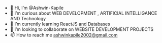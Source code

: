 - 👋 Hi, I’m @Ashwin-Kapile
- 👀 I’m curious about WEB DEVELOPMENT , ARTIFICIAL INTELLIGANCE AND Technology
- 🌱 I’m currently learning ReactJS and Databases 
- 💞️ I’m looking to collaborate on WEBSITE DEVELOPMENT PROJECTS
- 📫 How to reach me ashwinkapile2002@gmail.com

<!---
Ashking07/Ashking07 is a ✨ special ✨ repository because its `README.md` (this file) appears on your GitHub profile.
You can click the Preview link to take a look at your changes.
--->
